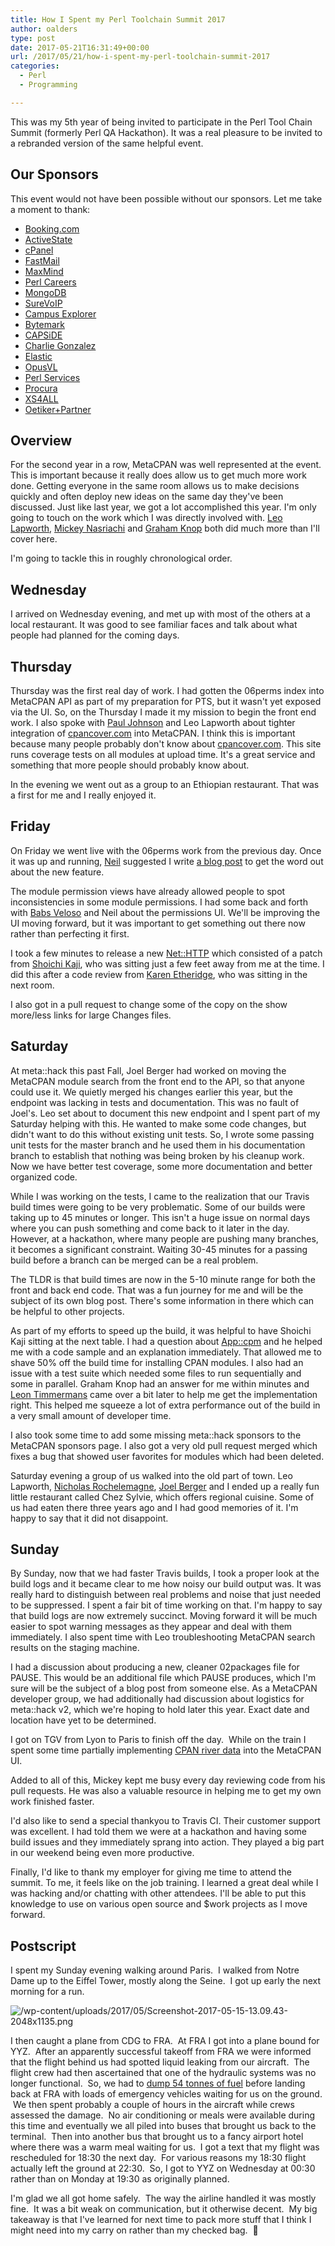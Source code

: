 ```yaml
---
title: How I Spent my Perl Toolchain Summit 2017
author: oalders
type: post
date: 2017-05-21T16:31:49+00:00
url: /2017/05/21/how-i-spent-my-perl-toolchain-summit-2017
categories:
  - Perl
  - Programming

---
```

This was my 5th year of being invited to participate in the Perl Tool Chain Summit (formerly Perl QA Hackathon). It was a real pleasure to be invited to a rebranded version of the same helpful event.

## Our Sponsors

This event would not have been possible without our sponsors. Let me take a moment to thank:

  * [Booking.com](http://www.booking.com)
  * [ActiveState](http://www.activestate.com)
  * [cPanel](https://cpanel.com)
  * [FastMail](https://www.fastmail.com)
  * [MaxMind](https://www.maxmind.com/en/home)
  * [Perl Careers](https://opensource.careers/perl-careers/)
  * [MongoDB](https://www.mongodb.com)
  * [SureVoIP](http://www.surevoip.co.uk)
  * [Campus Explorer](http://www.campusexplorer.com)
  * [Bytemark](https://www.bytemark.co.uk)
  * [CAPSiDE](http://capside.com/en/)
  * [Charlie Gonzalez](https://metacpan.org/author/ITCHARLIE)
  * [Elastic](https://www.elastic.co)
  * [OpusVL](http://opusvl.com)
  * [Perl Services](http://www.perl-services.de/)
  * [Procura](https://www.procura.nl/)
  * [XS4ALL](https://www.xs4all.nl/)
  * [Oetiker+Partner](http://www.oetiker.ch/)

## Overview

For the second year in a row, MetaCPAN was well represented at the event. This is important because it really does allow us to get much more work done. Getting everyone in the same room allows us to make decisions quickly and often deploy new ideas on the same day they've been discussed. Just like last year, we got a lot accomplished this year. I'm only going to touch on the work which I was directly involved with. [Leo Lapworth][1], [Mickey Nasriachi][2] and [Graham Knop][3] both did much more than I'll cover here.

I'm going to tackle this in roughly chronological order.

## Wednesday

I arrived on Wednesday evening, and met up with most of the others at a local restaurant. It was good to see familiar faces and talk about what people had planned for the coming days.

## Thursday

Thursday was the first real day of work. I had gotten the 06perms index into MetaCPAN API as part of my preparation for PTS, but it wasn't yet exposed via the UI. So, on the Thursday I made it my mission to begin the front end work. I also spoke with [Paul Johnson][4] and Leo Lapworth about tighter integration of [cpancover.com][5] into MetaCPAN. I think this is important because many people probably don't know about [cpancover.com][5]. This site runs coverage tests on all modules at upload time. It's a great service and something that more people should probably know about.

In the evening we went out as a group to an Ethiopian restaurant. That was a first for me and I really enjoyed it.

## Friday

On Friday we went live with the 06perms work from the previous day. Once it was up and running, [Neil][6] suggested I write [a blog post][7] to get the word out about the new feature.

The module permission views have already allowed people to spot inconsistencies in some module permissions. I had some back and forth with [Babs Veloso][8] and Neil about the permissions UI. We'll be improving the UI moving forward, but it was important to get something out there now rather than perfecting it first.

I took a few minutes to release a new [Net::HTTP][9] which consisted of a patch from [Shoichi Kaji][10], who was sitting just a few feet away from me at the time. I did this after a code review from [Karen Etheridge][11], who was sitting in the next room.

I also got in a pull request to change some of the copy on the show more/less links for large Changes files.

## Saturday

At meta::hack this past Fall, Joel Berger had worked on moving the MetaCPAN module search from the front end to the API, so that anyone could use it. We quietly merged his changes earlier this year, but the endpoint was lacking in tests and documentation. This was no fault of Joel's. Leo set about to document this new endpoint and I spent part of my Saturday helping with this. He wanted to make some code changes, but didn't want to do this without existing unit tests. So, I wrote some passing unit tests for the master branch and he used them in his documentation branch to establish that nothing was being broken by his cleanup work. Now we have better test coverage, some more documentation and better organized code.

While I was working on the tests, I came to the realization that our Travis build times were going to be very problematic. Some of our builds were taking up to 45 minutes or longer. This isn't a huge issue on normal days where you can push something and come back to it later in the day. However, at a hackathon, where many people are pushing many branches, it becomes a significant constraint. Waiting 30-45 minutes for a passing build before a branch can be merged can be a real problem.

The TLDR is that build times are now in the 5-10 minute range for both the front and back end code. That was a fun journey for me and will be the subject of its own blog post. There's some information in there which can be helpful to other projects.

As part of my efforts to speed up the build, it was helpful to have Shoichi Kaji sitting at the next table. I had a question about [App::cpm][12] and he helped me with a code sample and an explanation immediately. That allowed me to shave 50% off the build time for installing CPAN modules. I also had an issue with a test suite which needed some files to run sequentially and some in parallel. Graham Knop had an answer for me within minutes and [Leon Timmermans][13] came over a bit later to help me get the implementation right. This helped me squeeze a lot of extra performance out of the build in a very small amount of developer time.

I also took some time to add some missing meta::hack sponsors to the MetaCPAN sponsors page. I also got a very old pull request merged which fixes a bug that showed user favorites for modules which had been deleted.

Saturday evening a group of us walked into the old part of town. Leo Lapworth, [Nicholas Rochelemagne][14], [Joel Berger][15] and I ended up a really fun little restaurant called Chez Sylvie, which offers regional cuisine. Some of us had eaten there three years ago and I had good memories of it. I'm happy to say that it did not disappoint.

## Sunday

By Sunday, now that we had faster Travis builds, I took a proper look at the build logs and it became clear to me how noisy our build output was. It was really hard to distinguish between real problems and noise that just needed to be suppressed. I spent a fair bit of time working on that. I'm happy to say that build logs are now extremely succinct. Moving forward it will be much easier to spot warning messages as they appear and deal with them immediately. I also spent time with Leo troubleshooting MetaCPAN search results on the staging machine.

I had a discussion about producing a new, cleaner 02packages file for PAUSE. This would be an additional file which PAUSE produces, which I'm sure will be the subject of a blog post from someone else. As a MetaCPAN developer group, we had additionally had discussion about logistics for meta::hack v2, which we're hoping to hold later this year. Exact date and location have yet to be determined.

I got on TGV from Lyon to Paris to finish off the day.  While on the train I spent some time partially implementing [CPAN river data][16] into the MetaCPAN UI.

Added to all of this, Mickey kept me busy every day reviewing code from his pull requests. He was also a valuable resource in helping me to get my own work finished faster.

I'd also like to send a special thankyou to Travis CI. Their customer support was excellent. I had told them we were at a hackathon and having some build issues and they immediately sprang into action. They played a big part in our weekend being even more productive.

Finally, I'd like to thank my employer for giving me time to attend the summit. To me, it feels like on the job training. I learned a great deal while I was hacking and/or chatting with other attendees. I'll be able to put this knowledge to use on various open source and $work projects as I move forward.

## Postscript

I spent my Sunday evening walking around Paris.  I walked from Notre Dame up to the Eiffel Tower, mostly along the Seine.  I got up early the next morning for a run.

![/wp-content/uploads/2017/05/Screenshot-2017-05-15-13.09.43-2048x1135.png](/wp-content/uploads/2017/05/Screenshot-2017-05-15-13.09.43-2048x1135.png)

I then caught a plane from CDG to FRA.  At FRA I got into a plane bound for YYZ.  After an apparently successful takeoff from FRA we were informed that the flight behind us had spotted liquid leaking from our aircraft.  The flight crew had then ascertained that one of the hydraulic systems was no longer functional.  So, we had to [dump 54 tonnes of fuel][18] before landing back at FRA with loads of emergency vehicles waiting for us on the ground.  We then spent probably a couple of hours in the aircraft while crews assessed the damage.  No air conditioning or meals were available during this time and eventually we all piled into buses that brought us back to the terminal.  Then into another bus that brought us to a fancy airport hotel where there was a warm meal waiting for us.  I got a text that my flight was rescheduled for 18:30 the next day.  For various reasons my 18:30 flight actually left the ground at 22:30.  So, I got to YYZ on Wednesday at 00:30 rather than on Monday at 19:30 as originally planned.

I'm glad we all got home safely.  The way the airline handled it was mostly fine.  It was a bit weak on communication, but it otherwise decent.  My big takeaway is that I've learned for next time to pack more stuff that I think I might need into my carry on rather than my checked bag.  🙂

 [1]: https://metacpan.org/author/LLAP
 [2]: https://metacpan.org/author/MICKEY
 [3]: https://metacpan.org/author/HAARG
 [4]: https://metacpan.org/author/PJCJ
 [5]: http://cpancover.com
 [6]: https://metacpan.org/author/NEILB
 [7]: http://www.olafalders.com/2017/05/13/viewing-your-module-permissions-on-metacpan/
 [8]: https://github.com/babsveloso
 [9]: https://metacpan.org/changes/distribution/Net-HTTP
 [10]: https://metacpan.org/author/SKAJI
 [11]: https://metacpan.org/author/ETHER
 [12]: https://metacpan.org/pod/App::cpm
 [13]: https://metacpan.org/author/LEONT
 [14]: https://metacpan.org/author/ATOOMIC
 [15]: https://metacpan.org/author/JBERGER
 [16]: http://neilb.org/2016/05/01/qah-river-discussion.html
 [17]: /wp-content/uploads/2017/05/Screenshot-2017-05-15-13.09.43.png
 [18]: http://www.t-online.de/nachrichten/panorama/id_81217230/flugzeug-laesst-54-tonnen-treibstoff-ueber-pfalz-ab.html
